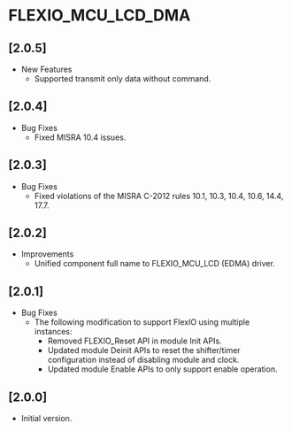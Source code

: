 # FLEXIO_MCU_LCD_DMA

## [2.0.5]

- New Features
  - Supported transmit only data without command.

## [2.0.4]

- Bug Fixes
  - Fixed MISRA 10.4 issues.

## [2.0.3]

- Bug Fixes
  - Fixed violations of the MISRA C-2012 rules 10.1, 10.3, 10.4, 10.6, 14.4, 17.7.

## [2.0.2]

- Improvements
  - Unified component full name to FLEXIO_MCU_LCD (EDMA) driver.

## [2.0.1]

- Bug Fixes
  - The following modification to support FlexIO using multiple instances:
    - Removed FLEXIO_Reset API in module Init APIs.
    - Updated module Deinit APIs to reset the shifter/timer configuration instead of disabling module and clock.
    - Updated module Enable APIs to only support enable operation.

## [2.0.0]

- Initial version.
